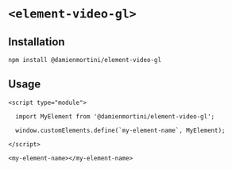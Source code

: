 # `<element-video-gl>`

## Installation

```
npm install @damienmortini/element-video-gl
```

## Usage
```
<script type="module">

  import MyElement from '@damienmortini/element-video-gl';

  window.customElements.define(`my-element-name`, MyElement);

</script>

<my-element-name></my-element-name>
```
